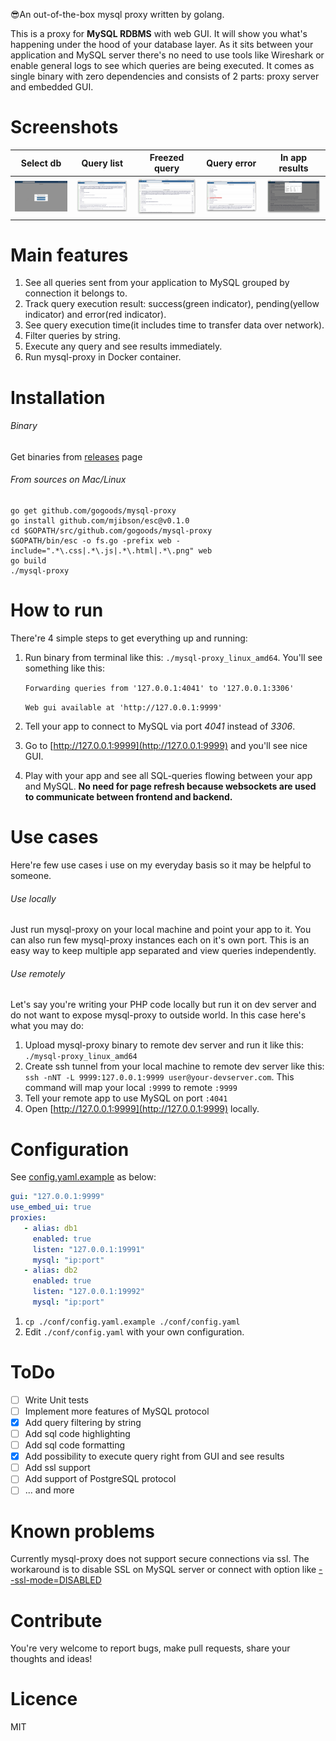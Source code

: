 😎An out-of-the-box mysql proxy written by golang.

This is a proxy for **MySQL RDBMS** with web GUI. It will show you what's happening under the hood of your database layer.
As it sits between your application and MySQL server there's no need to use tools like Wireshark or enable general logs to see which queries are being executed.
It comes as single binary with zero dependencies and consists of 2 parts: proxy server and embedded GUI.

# Screenshots
| Select db                       | Query list                                | Freezed query                       | Query error                       | In app results                       |
|---------------------------------|-------------------------------------------|-------------------------------------|-----------------------------------|--------------------------------------|
| ![](./screenshot/select-db.png) | ![](./screenshot/query-list.png) | ![](./screenshot/freezed-query.png) | ![](./screenshot/query-error.png) | ![](./screenshot/in-app-results.png) |

# Main features

1. See all queries sent from your application to MySQL grouped by connection it belongs to.
2. Track query execution result: success(green indicator), pending(yellow indicator) and error(red indicator).
3. See query execution time(it includes time to transfer data over network).
4. Filter queries by string.
5. Execute any query and see results immediately.
6. Run mysql-proxy in Docker container.

# Installation
###### Binary
Get binaries from [releases](https://github.com/gogoods/mysql-proxy/releases) page

###### From sources on Mac/Linux
    go get github.com/gogoods/mysql-proxy
    go install github.com/mjibson/esc@v0.1.0
    cd $GOPATH/src/github.com/gogoods/mysql-proxy
    $GOPATH/bin/esc -o fs.go -prefix web -include=".*\.css|.*\.js|.*\.html|.*\.png" web
    go build
    ./mysql-proxy
    
# How to run
There're 4 simple steps to get everything up and running:
1. Run binary from terminal like this: `./mysql-proxy_linux_amd64`.
You'll see something like this:

    `Forwarding queries from '127.0.0.1:4041' to '127.0.0.1:3306'`
    
    `Web gui available at 'http://127.0.0.1:9999'`
     
2. Tell your app to connect to MySQL via port *4041* instead of *3306*.
3. Go to [http://127.0.0.1:9999](http://127.0.0.1:9999) and you'll see nice GUI.
4. Play with your app and see all SQL-queries flowing between your app and MySQL. 
**No need for page refresh because websockets are used to communicate between frontend and backend.**

# Use cases
Here're few use cases i use on my everyday basis so it may be helpful to someone.

###### Use locally
Just run mysql-proxy on your local machine and point your app to it.
You can also run few mysql-proxy instances each on it's own port. 
This is an easy way to keep multiple app separated and view queries independently.

###### Use remotely
Let's say you're writing your PHP code locally but run it on dev server and do not want to expose mysql-proxy to outside world.
In this case here's what you may do:
1. Upload mysql-proxy binary to remote dev server and run it like this: `./mysql-proxy_linux_amd64`
2. Create ssh tunnel from your local machine to remote dev server like this: `ssh -nNT -L 9999:127.0.0.1:9999 user@your-devserver.com`.
   This command will map your local `:9999` to remote `:9999`
3. Tell your remote app to use MySQL on port `:4041`
4. Open [http://127.0.0.1:9999](http://127.0.0.1:9999) locally.

# Configuration

See [config.yaml.example](./conf/config.yaml.example) as below:

```yaml
gui: "127.0.0.1:9999"
use_embed_ui: true
proxies:
   - alias: db1
     enabled: true
     listen: "127.0.0.1:19991"
     mysql: "ip:port"
   - alias: db2
     enabled: true
     listen: "127.0.0.1:19992"
     mysql: "ip:port"
```

1. `cp ./conf/config.yaml.example ./conf/config.yaml`
2. Edit `./conf/config.yaml` with your own configuration.

# ToDo
- [ ] Write Unit tests
- [ ] Implement more features of MySQL protocol
- [x] Add query filtering by string
- [ ] Add sql code highlighting
- [ ] Add sql code formatting
- [x] Add possibility to execute query right from GUI and see results
- [ ] Add ssl support
- [ ] Add support of PostgreSQL protocol 
- [ ] ... and more

# Known problems
Currently mysql-proxy does not support secure connections via ssl. The workaround is to disable SSL on MySQL server or connect with option like [--ssl-mode=DISABLED](https://dev.mysql.com/doc/refman/5.7/en/secure-connection-options.html#option_general_ssl-mode)

# Contribute
You're very welcome to report bugs, make pull requests, share your thoughts and ideas!

# Licence
MIT
